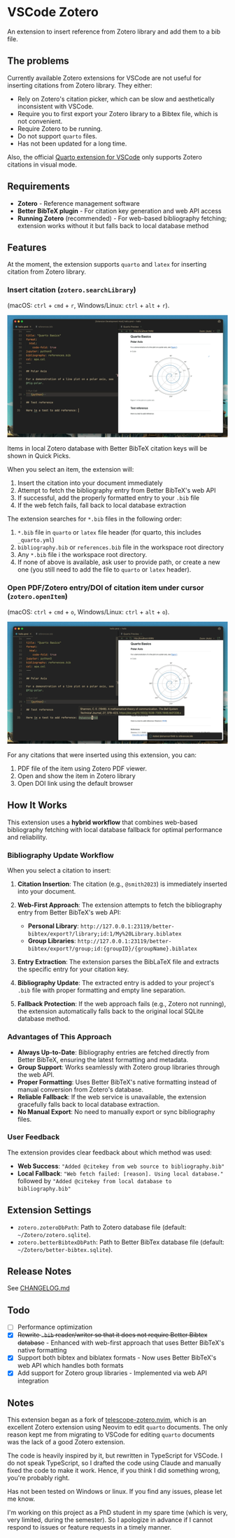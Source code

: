 # VSCode Zotero

An extension to insert reference from Zotero library and add them to a bib file.

## The problems

Currently available Zotero extensions for VSCode are not useful for inserting citations from Zotero library. They either:

- Rely on Zotero's citation picker, which can be slow and aesthetically inconsistent with VSCode.
- Require you to first export your Zotero library to a Bibtex file, which is not convenient.
- Require Zotero to be running.
- Do not support `quarto` files.
- Has not been updated for a long time.

Also, the official [Quarto extension for VSCode](https://marketplace.visualstudio.com/items?itemName=quarto.quarto) only supports Zotero citations in visual mode.

## Requirements

- **Zotero** - Reference management software
- **Better BibTeX plugin** - For citation key generation and web API access
- **Running Zotero** (recommended) - For web-based bibliography fetching; extension works without it but falls back to local database method

## Features

At the moment, the extension supports `quarto` and `latex` for inserting citation from Zotero library.

### Insert citation (`zotero.searchLibrary`)

(macOS: `ctrl` + `cmd` + `r`, Windows/Linux: `ctrl` + `alt` + `r`).

![Screenshot of inserting citation](https://raw.githubusercontent.com/jinvim/vscode-zotero/refs/heads/main/resources/fig1.gif)

Items in local Zotero database with Better BibTeX citation keys will be shown in Quick Picks.

When you select an item, the extension will:

1. Insert the citation into your document immediately
2. Attempt to fetch the bibliography entry from Better BibTeX's web API
3. If successful, add the properly formatted entry to your `.bib` file
4. If the web fetch fails, fall back to local database extraction

The extension searches for `*.bib` files in the following order:

1. `*.bib` file in `quarto` or `latex` file header (for quarto, this includes `_quarto.yml`)
1. `bibliography.bib` or `references.bib` file in the workspace root directory
1. Any `*.bib` file i the workspace root directory.
1. If none of above is available, ask user to provide path, or create a new one (you still need to add the file to `quarto` or `latex` header).

### Open PDF/Zotero entry/DOI of citation item under cursor (`zotero.openItem`)

(macOS: `ctrl` + `cmd` + `o`, Windows/Linux: `ctrl` + `alt` + `o`).

![Screenshot of opening item](https://raw.githubusercontent.com/jinvim/vscode-zotero/refs/heads/main/resources/fig2.gif)

For any citations that were inserted using this extension, you can:

1. PDF file of the item using Zotero PDF viewer.
1. Open and show the item in Zotero library
1. Open DOI link using the default browser

## How It Works

This extension uses a **hybrid workflow** that combines web-based bibliography fetching with local database fallback for optimal performance and reliability.

### Bibliography Update Workflow

When you select a citation to insert:

1. **Citation Insertion**: The citation (e.g., `@smith2023`) is immediately inserted into your document.

2. **Web-First Approach**: The extension attempts to fetch the bibliography entry from Better BibTeX's web API:
   - **Personal Library**: `http://127.0.0.1:23119/better-bibtex/export?/library;id:1/My%20Library.biblatex`
   - **Group Libraries**: `http://127.0.0.1:23119/better-bibtex/export?/group;id:{groupID}/{groupName}.biblatex`

3. **Entry Extraction**: The extension parses the BibLaTeX file and extracts the specific entry for your citation key.

4. **Bibliography Update**: The extracted entry is added to your project's `.bib` file with proper formatting and empty line separation.

5. **Fallback Protection**: If the web approach fails (e.g., Zotero not running), the extension automatically falls back to the original local SQLite database method.

### Advantages of This Approach

- **Always Up-to-Date**: Bibliography entries are fetched directly from Better BibTeX, ensuring the latest formatting and metadata.
- **Group Support**: Works seamlessly with Zotero group libraries through the web API.
- **Proper Formatting**: Uses Better BibTeX's native formatting instead of manual conversion from Zotero's database.
- **Reliable Fallback**: If the web service is unavailable, the extension gracefully falls back to local database extraction.
- **No Manual Export**: No need to manually export or sync bibliography files.

### User Feedback

The extension provides clear feedback about which method was used:

- **Web Success**: `"Added @citekey from web source to bibliography.bib"`
- **Local Fallback**: `"Web fetch failed: [reason]. Using local database."` followed by `"Added @citekey from local database to bibliography.bib"`

## Extension Settings

- `zotero.zoteroDbPath`: Path to Zotero database file (default: `~/Zotero/zotero.sqlite`).
- `zotero.betterBibtexDbPath`: Path to Better BibTex database file (default: `~/Zotero/better-bibtex.sqlite`).

## Release Notes

See [CHANGELOG.md](CHANGELOG.md)

## Todo

- [ ] Performance optimization
- [x] ~~Rewrite `.bib` reader/writer so that it does not require Better Bibtex database~~ - Enhanced with web-first approach that uses Better BibTeX's native formatting
- [x] Support both bibtex and biblatex formats - Now uses Better BibTeX's web API which handles both formats
- [x] Add support for Zotero group libraries - Implemented via web API integration

## Notes

This extension began as a fork of [telescope-zotero.nvim](https://github.com/jmbuhr/telescope-zotero.nvim), which is an excellent Zotero extension using Neovim to edit `quarto` documents. The only reason kept me from migrating to VSCode for editing `quarto` documents was the lack of a good Zotero extension.

The code is heavily inspired by it, but rewritten in TypeScript for VSCode. I do not speak TypeScript, so I drafted the code using Claude and manually fixed the code to make it work. Hence, if you think I did something wrong, you're probably right.

Has not been tested on Windows or linux. If you find any issues, please let me know.

I'm working on this project as a PhD student in my spare time (which is very, very limited, during the semester). So I apologize in advance if I cannot respond to issues or feature requests in a timely manner.
